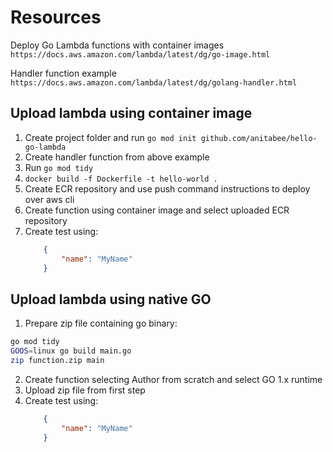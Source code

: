 # Resources

Deploy Go Lambda functions with container images
`https://docs.aws.amazon.com/lambda/latest/dg/go-image.html`

Handler function example
`https://docs.aws.amazon.com/lambda/latest/dg/golang-handler.html`

## Upload lambda using container image

1. Create project folder and run `go mod init github.com/anitabee/hello-go-lambda`
2. Create handler function from above example
3. Run `go mod tidy`
4. `docker build -f Dockerfile -t hello-world .`
5. Create ECR repository and use push command instructions to deploy over aws cli
6. Create function using container image and select uploaded ECR repository
7. Create test using:
    ```json
        {
            "name": "MyName"
        }
    ```

## Upload lambda using native GO

1. Prepare zip file containing go binary:

```bash
go mod tidy 
GOOS=linux go build main.go
zip function.zip main
```

2. Create function selecting Author from scratch and select GO 1.x runtime
3. Upload zip file from first step
4. Create test using:
    ```json
        {
            "name": "MyName"
        }
    ```